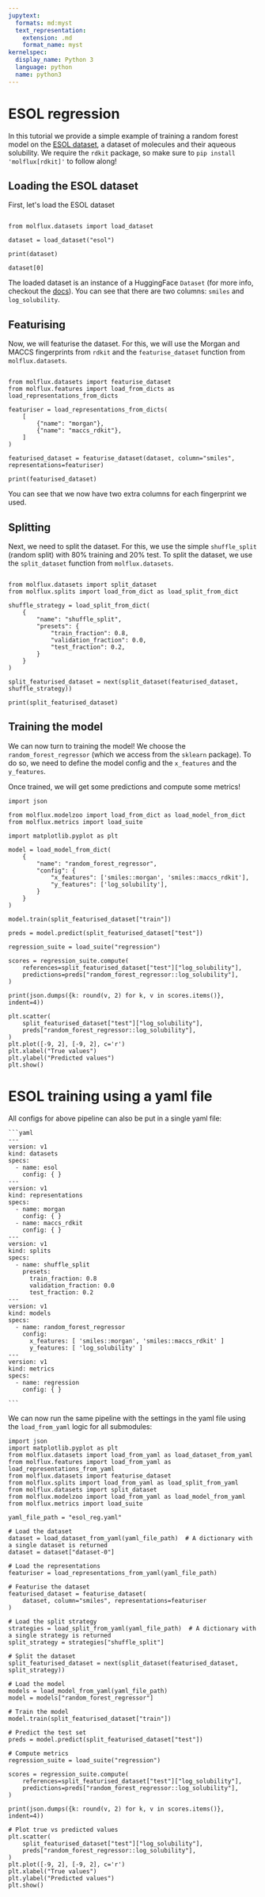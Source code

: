 ```yaml
---
jupytext:
  formats: md:myst
  text_representation:
    extension: .md
    format_name: myst
kernelspec:
  display_name: Python 3
  language: python
  name: python3
---
```


# ESOL regression

In this tutorial we provide a simple example of training a random forest model on the [ESOL dataset](https://pubs.acs.org/doi/10.1021/ci034243x),
a dataset of molecules and their aqueous solubility. We require the ``rdkit`` package, so make sure to ``pip install 'molflux[rdkit]'`` to follow along!


## Loading the ESOL dataset

First, let's load the ESOL dataset

```{code-cell} ipython3

from molflux.datasets import load_dataset

dataset = load_dataset("esol")

print(dataset)

dataset[0]
```

The loaded dataset is an instance of a HuggingFace ``Dataset`` (for more info, checkout the [docs](https://huggingface.co/docs/datasets/index)).
You can see that there are two columns: ``smiles`` and ``log_solubility``.


## Featurising

Now, we will featurise the dataset. For this, we will use the Morgan and MACCS fingerprints from ``rdkit`` and the
``featurise_dataset`` function from ``molflux.datasets``.

```{code-cell} ipython3

from molflux.datasets import featurise_dataset
from molflux.features import load_from_dicts as load_representations_from_dicts

featuriser = load_representations_from_dicts(
    [
        {"name": "morgan"},
        {"name": "maccs_rdkit"},
    ]
)

featurised_dataset = featurise_dataset(dataset, column="smiles", representations=featuriser)

print(featurised_dataset)
```

You can see that we now have two extra columns for each fingerprint we used.

## Splitting

Next, we need to split the dataset. For this, we use the simple ``shuffle_split`` (random split) with 80% training and
20% test. To split the dataset, we use the ``split_dataset`` function from ``molflux.datasets``.

```{code-cell} ipython3

from molflux.datasets import split_dataset
from molflux.splits import load_from_dict as load_split_from_dict

shuffle_strategy = load_split_from_dict(
    {
        "name": "shuffle_split",
        "presets": {
            "train_fraction": 0.8,
            "validation_fraction": 0.0,
            "test_fraction": 0.2,
        }
    }
)

split_featurised_dataset = next(split_dataset(featurised_dataset, shuffle_strategy))

print(split_featurised_dataset)
```


## Training the model

We can now turn to training the model! We choose the ``random_forest_regressor`` (which we access from the ``sklearn`` package).
To do so, we need to define the model config and the ``x_features`` and the ``y_features``.

Once trained, we will get some predictions and compute some metrics!

```{code-cell} ipython3
import json

from molflux.modelzoo import load_from_dict as load_model_from_dict
from molflux.metrics import load_suite

import matplotlib.pyplot as plt

model = load_model_from_dict(
    {
        "name": "random_forest_regressor",
        "config": {
            "x_features": ['smiles::morgan', 'smiles::maccs_rdkit'],
            "y_features": ['log_solubility'],
        }
    }
)

model.train(split_featurised_dataset["train"])

preds = model.predict(split_featurised_dataset["test"])

regression_suite = load_suite("regression")

scores = regression_suite.compute(
    references=split_featurised_dataset["test"]["log_solubility"],
    predictions=preds["random_forest_regressor::log_solubility"],
)

print(json.dumps({k: round(v, 2) for k, v in scores.items()}, indent=4))

plt.scatter(
    split_featurised_dataset["test"]["log_solubility"],
    preds["random_forest_regressor::log_solubility"],
)
plt.plot([-9, 2], [-9, 2], c='r')
plt.xlabel("True values")
plt.ylabel("Predicted values")
plt.show()
```

# ESOL training using a yaml file
All configs for above pipeline can also be put in a single yaml file:
````{toggle}
```yaml
---
version: v1
kind: datasets
specs:
  - name: esol
    config: { }
---
version: v1
kind: representations
specs:
  - name: morgan
    config: { }
  - name: maccs_rdkit
    config: { }
---
version: v1
kind: splits
specs:
  - name: shuffle_split
    presets:
      train_fraction: 0.8
      validation_fraction: 0.0
      test_fraction: 0.2
---
version: v1
kind: models
specs:
  - name: random_forest_regressor
    config:
      x_features: [ 'smiles::morgan', 'smiles::maccs_rdkit' ]
      y_features: [ 'log_solubility' ]
---
version: v1
kind: metrics
specs:
  - name: regression
    config: { }

```
````

We can now run the same pipeline with the settings in the yaml file using the `load_from_yaml` logic for all submodules:

```{code-cell} ipython3
import json
import matplotlib.pyplot as plt
from molflux.datasets import load_from_yaml as load_dataset_from_yaml
from molflux.features import load_from_yaml as load_representations_from_yaml
from molflux.datasets import featurise_dataset
from molflux.splits import load_from_yaml as load_split_from_yaml
from molflux.datasets import split_dataset
from molflux.modelzoo import load_from_yaml as load_model_from_yaml
from molflux.metrics import load_suite

yaml_file_path = "esol_reg.yaml"

# Load the dataset
dataset = load_dataset_from_yaml(yaml_file_path)  # A dictionary with a single dataset is returned
dataset = dataset["dataset-0"]

# Load the representations
featuriser = load_representations_from_yaml(yaml_file_path)

# Featurise the dataset
featurised_dataset = featurise_dataset(
    dataset, column="smiles", representations=featuriser
)

# Load the split strategy
strategies = load_split_from_yaml(yaml_file_path)  # A dictionary with a single strategy is returned
split_strategy = strategies["shuffle_split"]

# Split the dataset
split_featurised_dataset = next(split_dataset(featurised_dataset, split_strategy))

# Load the model
models = load_model_from_yaml(yaml_file_path)
model = models["random_forest_regressor"]

# Train the model
model.train(split_featurised_dataset["train"])

# Predict the test set
preds = model.predict(split_featurised_dataset["test"])

# Compute metrics
regression_suite = load_suite("regression")

scores = regression_suite.compute(
    references=split_featurised_dataset["test"]["log_solubility"],
    predictions=preds["random_forest_regressor::log_solubility"],
)

print(json.dumps({k: round(v, 2) for k, v in scores.items()}, indent=4))

# Plot true vs predicted values
plt.scatter(
    split_featurised_dataset["test"]["log_solubility"],
    preds["random_forest_regressor::log_solubility"],
)
plt.plot([-9, 2], [-9, 2], c='r')
plt.xlabel("True values")
plt.ylabel("Predicted values")
plt.show()
```
